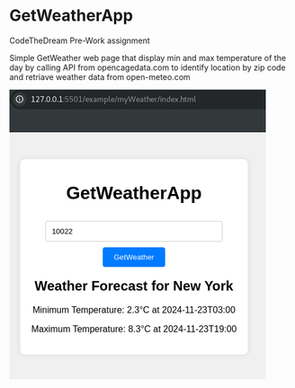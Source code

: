 # GetWeatherApp
CodeTheDream Pre-Work assignment

Simple GetWeather web page that display min and max temperature of the day
by calling API from opencagedata.com to identify location by zip code
and retriave weather data from open-meteo.com 

![screenshot](GetWeatherApp.png)
